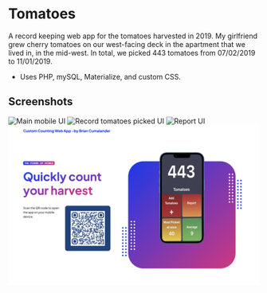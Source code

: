 # Tomatoes

A record keeping web app for the tomatoes harvested in 2019. My girlfriend grew cherry tomatoes on our west-facing deck in the apartment that we lived in, in the mid-west.
In total, we picked 443 tomatoes from 07/02/2019 to 11/01/2019.

* Uses PHP, mySQL, Materialize, and custom CSS.


## Screenshots

![Main mobile UI](content/images/mobile01.png)
![Record tomatoes picked UI](content/images/mobile02.png)
![Report UI](content/images/mobile03.png)
![Non-mobile browser UI](content/images/desktop_browser.png)
